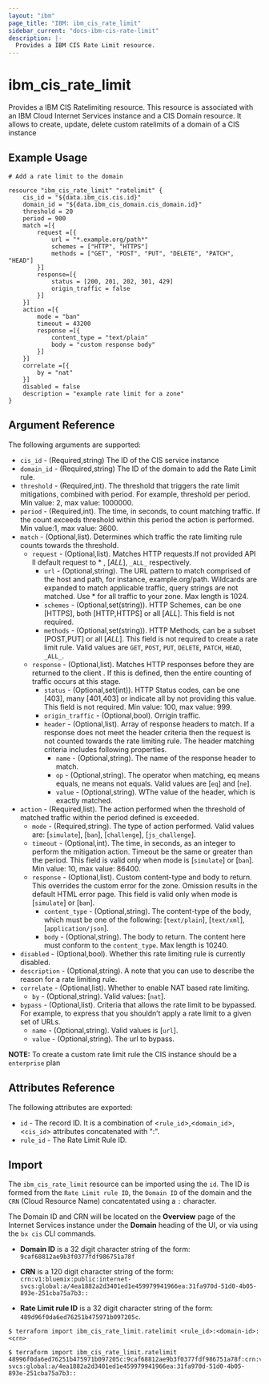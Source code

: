 ```yaml
---
layout: "ibm"
page_title: "IBM: ibm_cis_rate_limit"
sidebar_current: "docs-ibm-cis-rate-limit"
description: |-
  Provides a IBM CIS Rate Limit resource.
---
```


# ibm_cis_rate_limit

Provides a IBM CIS Ratelimiting resource. This resource is associated with an IBM Cloud Internet Services instance and a CIS Domain resource. It allows to create, update, delete custom ratelimits of a domain of a CIS instance

## Example Usage

```hcl
# Add a rate limit to the domain

resource "ibm_cis_rate_limit" "ratelimit" {
    cis_id = "${data.ibm_cis.cis.id}"
    domain_id = "${data.ibm_cis_domain.cis_domain.id}"
    threshold = 20
    period = 900
    match =[{
        request =[{
            url = "*.example.org/path*"
            schemes = ["HTTP", "HTTPS"]
            methods = ["GET", "POST", "PUT", "DELETE", "PATCH", "HEAD"]
        }]
        response=[{
            status = [200, 201, 202, 301, 429]
            origin_traffic = false
        }]
    }]
    action =[{
        mode = "ban"
        timeout = 43200
        response =[{
            content_type = "text/plain"
            body = "custom response body"
        }]
    }]
    correlate =[{
        by = "nat"
    }]
    disabled = false
    description = "example rate limit for a zone"
}
```

## Argument Reference

The following arguments are supported:

* `cis_id` - (Required,string) The ID of the CIS service instance
* `domain_id` - (Required,string) The ID of the domain to add the Rate Limit rule.
* `threshold` - (Required,int).  The threshold that triggers the rate limit mitigations, combined with period. For example, threshold per period. Min value: 2, max value: 1000000.
* `period` - (Required,int).  The time, in seconds, to count matching traffic. If the count exceeds threshold within this period the action is performed. Min value:1, max value: 3600.
* `match` - (Optional,list).  Determines which traffic the rate limiting rule counts towards the threshold.
    * `request` - (Optional,list).  Matches HTTP requests.If not provided API ll default request to * , [_ALL_], `_ALL_` respectively.
        * `url` - (Optional,string).   The URL pattern to match comprised of the host and path, for instance, example.org/path. Wildcards are expanded to match applicable traffic, query strings are not matched. Use * for all traffic to your zone. Max length is 1024.
        * `schemes` - (Optional,set(string)).  HTTP Schemes, can be one [HTTPS], both [HTTP,HTTPS] or all [_ALL_]. This field is not required.
        * `methods` - (Optional,set(string)). HTTP Methods, can be a subset [POST,PUT] or all [_ALL_]. This field is not required to create a rate limit rule. Valid values are `GET`, `POST`, `PUT`, `DELETE`, `PATCH`, `HEAD`, `_ALL_`.
    * `response` - (Optional,list).  Matches HTTP responses before they are returned to the client . If this is defined, then the entire counting of traffic occurs at this stage. 
        * `status` - (Optional,set(int)).  HTTP Status codes, can be one [403], many [401,403] or indicate all by not providing this value. This field is not required. Min value: 100, max value: 999.
        * `origin_traffic` - (Optional,bool).  Orrigin traffic.
        * `header` - (Optional,list).  Array of response headers to match. If a response does not meet the header criteria then the request is not counted towards the rate limiting rule. The header matching criteria includes following properties.
            * `name` - (Optional,string).  The name of the response header to match.
            * `op` - (Optional,string).  The operator when matching, eq means equals, ne means not equals. Valid values are [`eq`] and [`ne`].
            * `value` - (Optional,string).  WThe value of the header, which is exactly matched.
* `action` - (Required,list).  The action performed when the threshold of matched traffic within the period defined is exceeded.
    * `mode` - (Required,string).  The type of action performed. Valid values are: [`simulate`], [`ban`], [`challenge`], [`js_challenge`].
    * `timeout` - (Optional,int).  The time, in seconds, as an integer to perform the mitigation action. Timeout be the same or greater than the period. This field is valid only when mode is [`simulate`] or [`ban`]. Min value: 10, max value: 86400.
    * `response` - (Optional,list).  Custom content-type and body to return. This overrides the custom error for the zone. Omission results in the default HTML error page. This field is valid only when mode is [`simulate`] or [`ban`].
        * `content_type` - (Optional,string).  The content-type of the body, which must be one of the following: [`text/plain`], [`text/xml`], [`application/json`].
        * `body` - (Optional,string).  The body to return. The content here must conform to the `content_type`. Max length is 10240.
* `disabled` - (Optional,bool).  Whether this rate limiting rule is currently disabled.
* `description` - (Optional,string).  A note that you can use to describe the reason for a rate limiting rule.
* `correlate` - (Optional,list).  Whether to enable NAT based rate limiting.
    * `by` - (Optional,string).  Valid values: [`nat`].
* `bypass` - (Optional,list).  Criteria that allows the rate limit to be bypassed. For example, to express that you shouldn’t apply a rate limit to a given set of URLs.
    * `name` - (Optional,string).  Valid values is [`url`].
    * `value` - (Optional,string).  The url to bypass.

**NOTE:**  To create a custom rate limit rule the CIS instance should be a `enterprise` plan

## Attributes Reference

The following attributes are exported:

* `id` - The record ID. It is a combination of <`rule_id`>,<`domain_id`>,<`cis_id`> attributes concatenated with ":".
* `rule_id` - The Rate Limit Rule ID.


## Import

The `ibm_cis_rate_limit` resource can be imported using the `id`. The ID is formed from the  `Rate Limit rule ID`, the `Domain ID` of the domain and the `CRN` (Cloud Resource Name) concatentated using a `:` character.  

The Domain ID and CRN will be located on the **Overview** page of the Internet Services instance under the **Domain** heading of the UI, or via using the `bx cis` CLI commands.

* **Domain ID** is a 32 digit character string of the form: `9caf68812ae9b3f0377fdf986751a78f`

* **CRN** is a 120 digit character string of the form: `crn:v1:bluemix:public:internet-svcs:global:a/4ea1882a2d3401ed1e459979941966ea:31fa970d-51d0-4b05-893e-251cba75a7b3::`

* **Rate Limit rule ID** is a 32 digit character string of the form: `489d96f0da6ed76251b475971b097205c`.


```
$ terraform import ibm_cis_rate_limit.ratelimit <rule_id>:<domain-id>:<crn>

$ terraform import ibm_cis_rate_limit.ratelimit 48996f0da6ed76251b475971b097205c:9caf68812ae9b3f0377fdf986751a78f:crn:v1:bluemix:public:internet-svcs:global:a/4ea1882a2d3401ed1e459979941966ea:31fa970d-51d0-4b05-893e-251cba75a7b3::